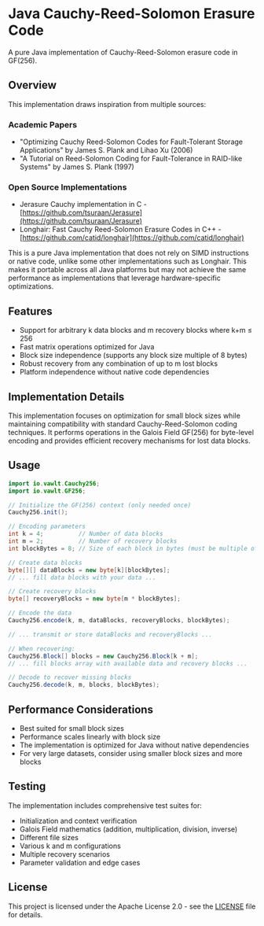 # Java Cauchy-Reed-Solomon Erasure Code

A pure Java implementation of Cauchy-Reed-Solomon erasure code in GF(256).

## Overview

This implementation draws inspiration from multiple sources:

### Academic Papers
- "Optimizing Cauchy Reed-Solomon Codes for Fault-Tolerant Storage Applications" by James S. Plank and Lihao Xu (2006)
- "A Tutorial on Reed-Solomon Coding for Fault-Tolerance in RAID-like Systems" by James S. Plank (1997)

### Open Source Implementations
- Jerasure Cauchy implementation in C - [https://github.com/tsuraan/Jerasure](https://github.com/tsuraan/Jerasure)
- Longhair: Fast Cauchy Reed-Solomon Erasure Codes in C++ - [https://github.com/catid/longhair](https://github.com/catid/longhair)

This is a pure Java implementation that does not rely on SIMD instructions or native code, unlike some other implementations such as Longhair. This makes it portable across all Java platforms but may not achieve the same performance as implementations that leverage hardware-specific optimizations.

## Features

- Support for arbitrary k data blocks and m recovery blocks where k+m ≤ 256
- Fast matrix operations optimized for Java
- Block size independence (supports any block size multiple of 8 bytes)
- Robust recovery from any combination of up to m lost blocks
- Platform independence without native code dependencies

## Implementation Details

This implementation focuses on optimization for small block sizes while maintaining compatibility with standard Cauchy-Reed-Solomon coding techniques. It performs operations in the Galois Field GF(256) for byte-level encoding and provides efficient recovery mechanisms for lost data blocks.

## Usage

```java
import io.vawlt.Cauchy256;
import io.vawlt.GF256;

// Initialize the GF(256) context (only needed once)
Cauchy256.init();

// Encoding parameters
int k = 4;          // Number of data blocks
int m = 2;          // Number of recovery blocks
int blockBytes = 8; // Size of each block in bytes (must be multiple of 8)

// Create data blocks
byte[][] dataBlocks = new byte[k][blockBytes];
// ... fill data blocks with your data ...

// Create recovery blocks
byte[] recoveryBlocks = new byte[m * blockBytes];

// Encode the data
Cauchy256.encode(k, m, dataBlocks, recoveryBlocks, blockBytes);

// ... transmit or store dataBlocks and recoveryBlocks ...

// When recovering:
Cauchy256.Block[] blocks = new Cauchy256.Block[k + m];
// ... fill blocks array with available data and recovery blocks ...

// Decode to recover missing blocks
Cauchy256.decode(k, m, blocks, blockBytes);
```

## Performance Considerations

- Best suited for small block sizes
- Performance scales linearly with block size
- The implementation is optimized for Java without native dependencies
- For very large datasets, consider using smaller block sizes and more blocks

## Testing

The implementation includes comprehensive test suites for:

- Initialization and context verification
- Galois Field mathematics (addition, multiplication, division, inverse)
- Different file sizes
- Various k and m configurations
- Multiple recovery scenarios
- Parameter validation and edge cases

## License

This project is licensed under the Apache License 2.0 - see the [LICENSE](LICENSE) file for details.
